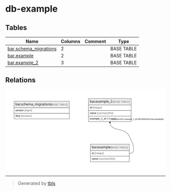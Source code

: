 # db-example

## Tables

| Name | Columns | Comment | Type |
| ---- | ------- | ------- | ---- |
| [bar.schema_migrations](bar.schema_migrations.md) | 2 |  | BASE TABLE |
| [bar.example](bar.example.md) | 2 |  | BASE TABLE |
| [bar.example_2](bar.example_2.md) | 3 |  | BASE TABLE |

## Relations

![er](schema.svg)

---

> Generated by [tbls](https://github.com/k1LoW/tbls)
